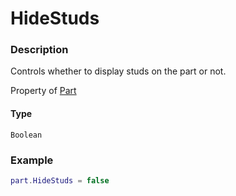 # HideStuds
### Description
Controls whether to display studs on the part or not.

Property of [Part](/classes/Part/)

#### Type
`Boolean`

### Example
```lua
part.HideStuds = false
```
